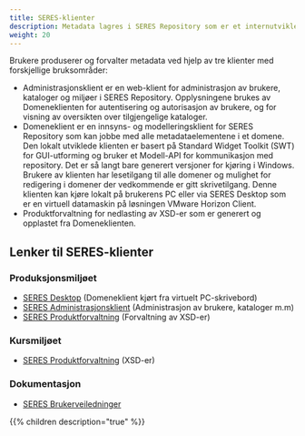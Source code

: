 ```yaml
---
title: SERES-klienter
description: Metadata lagres i SERES Repository som er et internutviklet repository basert på det åpne kildekodeproduktet Elasticsearch. Metadataene blir lagret som en XMI og et modell-API serialiserer og deserialiserer filen slik at den har en SERES-spesifikk struktur (SERES Metamodell). 
weight: 20
---
```


Brukere produserer og forvalter metadata ved hjelp av tre klienter med forskjellige bruksområder:

- Administrasjonsklient er en web-klient for administrasjon av brukere, kataloger og miljøer i SERES Repository. Opplysningene brukes av Domeneklienten for autentisering og autorisasjon av brukere, og for visning av oversikten over tilgjengelige kataloger.
- Domeneklient er en innsyns- og modelleringsklient for SERES Repository som kan jobbe med alle metadataelementene i et domene. Den lokalt utviklede klienten er basert på Standard Widget Toolkit (SWT) for GUI-utforming og bruker et Modell-API for kommunikasjon med repository. Det er så langt bare generert versjoner for kjøring i Windows.
Brukere av klienten har lesetilgang til alle domener og mulighet for redigering i domener der vedkommende er gitt skrivetilgang. Denne klienten kan kjøre lokalt på brukerens PC eller via SERES Desktop som er en virtuell datamaskin på løsningen VMware Horizon Client.
- Produktforvaltning for nedlasting av XSD-er som er generert og opplastet fra Domeneklienten.

## Lenker til SERES-klienter
### Produksjonsmiljøet
- [SERES Desktop](https://altinnett.brreg.no/no/Emner/SERES/SERES-Klientlenker/SERES-Desktop/) (Domeneklient kjørt fra virtuelt PC-skrivebord)
- [SERES Administrasjonsklient](https://brukeradmin.seres.no/) (Administrasjon av brukere, kataloger m.m)
- [SERES Produktforvaltning](https://app.seres.no/forvaltning) (Forvaltning av XSD-er)

### Kursmiljøet
- [SERES Produktforvaltning](https://app-kurs.seres.no/forvaltning) (XSD-er)

### Dokumentasjon
- [SERES Brukerveiledninger](https://altinn.github.io/docs/seres/brukerveiledninger/)

{{% children description="true" %}}
